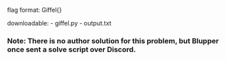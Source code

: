 flag format: Giffel{}

downloadable: 
    - giffel.py
    - output.txt

### Note: There is no author solution for this problem, but Blupper once sent a solve script over Discord.
